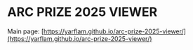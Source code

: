 # ARC PRIZE 2025 VIEWER

Main page: [https://yarflam.github.io/arc-prize-2025-viewer/](https://yarflam.github.io/arc-prize-2025-viewer/)